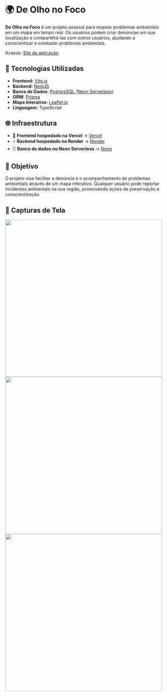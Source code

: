 # 🌍 De Olho no Foco

**De Olho no Foco** é um projeto pessoal para mapear problemas ambientais em um mapa em tempo real. Os usuários podem criar denúncias em sua localização e compartilhá-las com outros usuários, ajudando a conscientizar e combater problemas ambientais.

Acesse: [Site da aplicação](https://de-olho-no-foco.vercel.app)

## 🚀 Tecnologias Utilizadas

- **Frontend:** [Vite.js](https://vitejs.dev/)  
- **Backend:** [NestJS](https://nestjs.com/)  
- **Banco de Dados:** [PostgreSQL (Neon Serverless)](https://neon.tech/)  
- **ORM:** [Prisma](https://www.prisma.io/)  
- **Mapa Interativo:** [Leaflet.js](https://leafletjs.com/)  
- **Linguagem:** TypeScript  

## 🌐 Infraestrutura

- 🚀 **Frontend hospedado na Vercel** → [Vercel](https://vercel.com/)  
- ⚡ **Backend hospedado no Render** → [Render](https://render.com/)  
- 🗄️ **Banco de dados no Neon Serverless** → [Neon](https://neon.tech/)  

## 🎯 Objetivo

O projeto visa facilitar a denúncia e o acompanhamento de problemas ambientais através de um mapa interativo. Qualquer usuário pode reportar incidentes ambientais na sua região, promovendo ações de preservação e conscientização.

## 📸 Capturas de Tela
<img src="https://github.com/user-attachments/assets/b980baf6-9752-4c2f-98f3-89abf0546619" height="500" />
<img src="https://github.com/user-attachments/assets/b980baf6-9752-4c2f-98f3-89abf0546619" height="500" />
<img src="https://github.com/user-attachments/assets/78f21362-28f5-4ff6-902a-a87181dc371a" height="500" />

